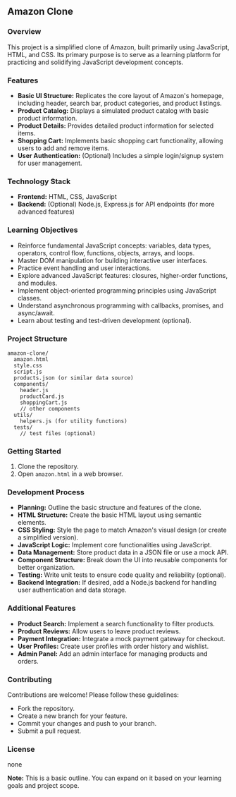 ## Amazon Clone

### Overview
This project is a simplified clone of Amazon, built primarily using JavaScript, HTML, and CSS. Its primary purpose is to serve as a learning platform for practicing and solidifying JavaScript development concepts.

### Features
* **Basic UI Structure:** Replicates the core layout of Amazon's homepage, including header, search bar, product categories, and product listings.
* **Product Catalog:** Displays a simulated product catalog with basic product information.
* **Product Details:** Provides detailed product information for selected items.
* **Shopping Cart:** Implements basic shopping cart functionality, allowing users to add and remove items.
* **User Authentication:** (Optional) Includes a simple login/signup system for user management.

### Technology Stack
* **Frontend:** HTML, CSS, JavaScript
* **Backend:** (Optional) Node.js, Express.js for API endpoints (for more advanced features)

### Learning Objectives
* Reinforce fundamental JavaScript concepts: variables, data types, operators, control flow, functions, objects, arrays, and loops.
* Master DOM manipulation for building interactive user interfaces.
* Practice event handling and user interactions.
* Explore advanced JavaScript features: closures, higher-order functions, and modules.
* Implement object-oriented programming principles using JavaScript classes.
* Understand asynchronous programming with callbacks, promises, and async/await.
* Learn about testing and test-driven development (optional).

### Project Structure
```
amazon-clone/
  amazon.html
  style.css
  script.js
  products.json (or similar data source)
  components/
    header.js
    productCard.js
    shoppingCart.js
    // other components
  utils/
    helpers.js (for utility functions)
  tests/
    // test files (optional)
```

### Getting Started
1. Clone the repository.
2. Open `amazon.html` in a web browser.

### Development Process
* **Planning:** Outline the basic structure and features of the clone.
* **HTML Structure:** Create the basic HTML layout using semantic elements.
* **CSS Styling:** Style the page to match Amazon's visual design (or create a simplified version).
* **JavaScript Logic:** Implement core functionalities using JavaScript.
* **Data Management:** Store product data in a JSON file or use a mock API.
* **Component Structure:** Break down the UI into reusable components for better organization.
* **Testing:** Write unit tests to ensure code quality and reliability (optional).
* **Backend Integration:** If desired, add a Node.js backend for handling user authentication and data storage.

### Additional Features
* **Product Search:** Implement a search functionality to filter products.
* **Product Reviews:** Allow users to leave product reviews.
* **Payment Integration:** Integrate a mock payment gateway for checkout.
* **User Profiles:** Create user profiles with order history and wishlist.
* **Admin Panel:** Add an admin interface for managing products and orders.

### Contributing
Contributions are welcome! Please follow these guidelines:
* Fork the repository.
* Create a new branch for your feature.
* Commit your changes and push to your branch.
* Submit a pull request.

### License
none

**Note:** This is a basic outline. You can expand on it based on your learning goals and project scope.
 
